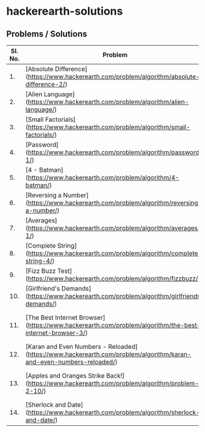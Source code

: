 # hackerearth-solutions

## Problems / Solutions

| Sl. No.  | Problem | Language(s) Solved |
| ------------- | ------------- | ------------- |
| 1. | [Absolute Difference] (https://www.hackerearth.com/problem/algorithm/absolute-difference-2/)  | [Java] (https://github.com/ausshadu/hackerearth-solutions/blob/master/Practice/Absolute%20Difference/java/AbsoluteDifference.java) |
| 2. | [Alien Language] (https://www.hackerearth.com/problem/algorithm/alien-language/)  | [Java] (https://github.com/ausshadu/hackerearth-solutions/blob/master/Practice/Alien%20Language/java/AlienLanguage.java) |
| 3. | [Small Factorials] (https://www.hackerearth.com/problem/algorithm/small-factorials/) | [Java] (https://github.com/ausshadu/hackerearth-solutions/blob/master/Practice/Small%20Factorials/java/SmallFactorials.java) |
| 4. | [Password] (https://www.hackerearth.com/problem/algorithm/password-1/) | [Java] (https://github.com/ausshadu/hackerearth-solutions/blob/master/Practice/Password/java/Password.java) |
| 5. | [4 - Batman] (https://www.hackerearth.com/problem/algorithm/4-batman/) | [Java] (https://github.com/ausshadu/hackerearth-solutions/blob/master/Practice/Batman%204/java/BatmanFour.java) |
| 6. | [Reversing a Number] (https://www.hackerearth.com/problem/algorithm/reversing-a-number/) | [Java] (https://github.com/ausshadu/hackerearth-solutions/blob/master/Practice/Reverse%20a%20Number/java/ReverseNumber.java) |
| 7. | [Averages] (https://www.hackerearth.com/problem/algorithm/averages-1/) | [Java] (https://github.com/ausshadu/hackerearth-solutions/blob/master/Practice/Averages/java/Averages.java) |
| 8. | [Complete String] (https://www.hackerearth.com/problem/algorithm/complete-string-4/) | [Java] (https://github.com/ausshadu/hackerearth-solutions/blob/master/Practice/Complete%20String/java/CompleteString.java) |
| 9. | [Fizz Buzz Test] (https://www.hackerearth.com/problem/algorithm/fizzbuzz/) | [Java] (https://github.com/ausshadu/hackerearth-solutions/blob/master/Practice/Fizz%20Buzz%20Test/java/FizzBuzz.java) |
| 10. | [Girlfriend's Demands] (https://www.hackerearth.com/problem/algorithm/girlfriends-demands/) | [Java] (https://github.com/ausshadu/hackerearth-solutions/blob/master/Practice/Girlfriend%20Demands/java/GirlFriendDemands.java) |
| 11. | [The Best Internet Browser] (https://www.hackerearth.com/problem/algorithm/the-best-internet-browser-3/) | [C#] (https://github.com/ausshadu/hackerearth-solutions/blob/master/Practice/The%20Best%20Internet%20Browser/csharp/BestInternetBrowser.cs), [Java] (https://github.com/ausshadu/hackerearth-solutions/blob/master/Practice/The%20Best%20Internet%20Browser/java/BestInternetBrowser.java) |
| 12. | [Karan and Even Numbers - Reloaded] (https://www.hackerearth.com/problem/algorithm/karan-and-even-numbers-reloaded/) | [Java] (https://github.com/ausshadu/hackerearth-solutions/blob/master/Practice/Karan%20and%20Even%20Numbers/java/KaranEvenNumbers.java) |
| 13. | [Apples and Oranges Strike Back!] (https://www.hackerearth.com/problem/algorithm/problem-2-10/) | [C++] (https://github.com/ausshadu/hackerearth-solutions/blob/master/Practice/Apples%20and%20Oranges/cpp/appleorange.cpp), [Java] (https://github.com/ausshadu/hackerearth-solutions/blob/master/Practice/Apples%20and%20Oranges/java/AppleOrange.java) |
| 14. | [Sherlock and Date] (https://www.hackerearth.com/problem/algorithm/sherlock-and-date/) | [PHP] (), [Java] ()|